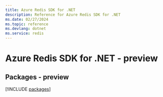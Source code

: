 ```yaml
---
title: Azure Redis SDK for .NET
description: Reference for Azure Redis SDK for .NET
ms.date: 02/27/2024
ms.topic: reference
ms.devlang: dotnet
ms.service: redis
---
```

# Azure Redis SDK for .NET - preview
## Packages - preview
[!INCLUDE [packages](redis-index.md)]